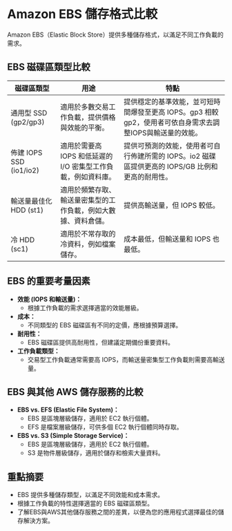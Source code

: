 # Amazon EBS 儲存格式比較

Amazon EBS（Elastic Block Store）提供多種儲存格式，以滿足不同工作負載的需求。

## EBS 磁碟區類型比較

| 磁碟區類型 | 用途 | 特點 |
|---|---|---|
| 通用型 SSD (gp2/gp3) | 適用於多數交易工作負載，提供價格與效能的平衡。 | 提供穩定的基準效能，並可短時間爆發至更高 IOPS。gp3 相較 gp2，使用者可依自身需求去調整IOPS與輸送量的效能。 |
| 佈建 IOPS SSD (io1/io2) | 適用於需要高 IOPS 和低延遲的 I/O 密集型工作負載，例如資料庫。 | 提供可預測的效能，使用者可自行佈建所需的 IOPS。io2 磁碟區提供更高的 IOPS/GB 比例和更高的耐用性。 |
| 輸送量最佳化 HDD (st1) | 適用於頻繁存取、輸送量密集型的工作負載，例如大數據、資料倉儲。 | 提供高輸送量，但 IOPS 較低。 |
| 冷 HDD (sc1) | 適用於不常存取的冷資料，例如檔案儲存。 | 成本最低，但輸送量和 IOPS 也最低。 |

## EBS 的重要考量因素

* **效能 (IOPS 和輸送量)：**
    * 根據工作負載的需求選擇適當的效能層級。
* **成本：**
    * 不同類型的 EBS 磁碟區有不同的定價，應根據預算選擇。
* **耐用性：**
    * EBS 磁碟區提供高耐用性，但建議定期備份重要資料。
* **工作負載類型：**
    * 交易型工作負載通常需要高 IOPS，而輸送量密集型工作負載則需要高輸送量。

## EBS 與其他 AWS 儲存服務的比較

* **EBS vs. EFS (Elastic File System)：**
    * EBS 是區塊層級儲存，適用於 EC2 執行個體。
    * EFS 是檔案層級儲存，可供多個 EC2 執行個體同時存取。
* **EBS vs. S3 (Simple Storage Service)：**
    * EBS 是區塊層級儲存，適用於 EC2 執行個體。
    * S3 是物件層級儲存，適用於儲存和檢索大量資料。

## 重點摘要

* EBS 提供多種儲存類型，以滿足不同效能和成本需求。
* 根據工作負載的特性選擇適當的 EBS 磁碟區類型。
* 了解EBS與AWS其他儲存服務之間的差異，以便為您的應用程式選擇最佳的儲存解決方案。